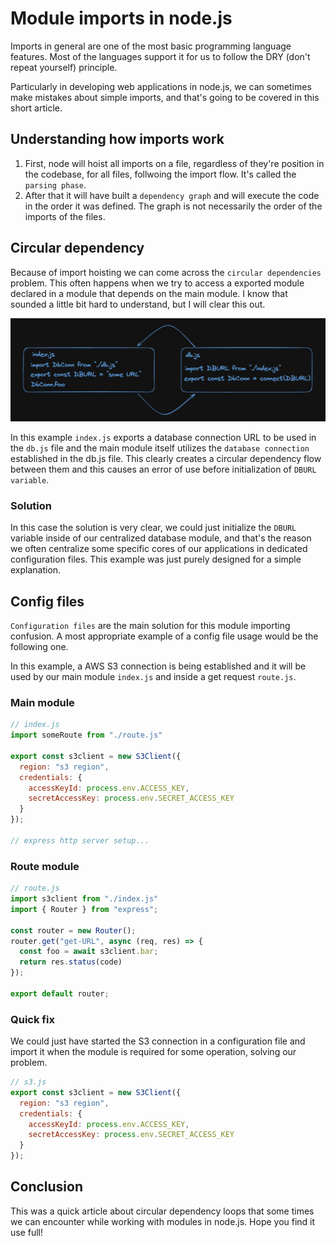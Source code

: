 # Module imports in node.js

Imports in general are one of the most basic programming language features. Most of the languages support it for us to follow the DRY (don't repeat yourself) principle.

Particularly in developing web applications in node.js, we can sometimes make mistakes about simple imports, and that's going to be covered in this short article.

## Understanding how imports work

1. First, node will hoist all imports on a file, regardless of they're position in
   the codebase, for all files, follwoing the import flow. It's called the `parsing phase`.
2. After that it will have built a `dependency graph` and will execute the code
   in the order it was defined. The graph is not necessarily the order of the imports of the
   files.

## Circular dependency

Because of import hoisting we can come across the `circular dependencies`
problem. This often happens when we try to access a exported module declared in a module
that depends on the main module. I know that sounded a little bit hard to
understand, but I will clear this out.

![drawing of circular dependency](imgs/circular.png)

In this example `index.js` exports a database connection URL to be used in the
`db.js` file and the main module itself utilizes the `database connection`
established in the db.js file. This clearly creates a circular dependency flow between
them and this causes an error of use before initialization of `DBURL variable`.

### Solution

In this case the solution is very clear, we could just initialize the `DBURL`
variable inside of our centralized database module, and that's the reason we
often centralize some specific cores of our applications in dedicated
configuration files. This example was just purely designed for a simple explanation.

## Config files

`Configuration files` are the main solution for this module importing confusion.
A most appropriate example of a config file usage would be the following one.

In this example, a AWS S3 connection is being established and it will be used by
our main module `index.js` and inside a get request `route.js`.

### Main module

```JavaScript
// index.js
import someRoute from "./route.js"

export const s3client = new S3Client({
  region: "s3 region",
  credentials: {
    accessKeyId: process.env.ACCESS_KEY,
    secretAccessKey: process.env.SECRET_ACCESS_KEY
  }
});

// express http server setup...
```

### Route module

```JavaScript
// route.js
import s3client from "./index.js"
import { Router } from "express";

const router = new Router();
router.get("get-URL", async (req, res) => {
  const foo = await s3client.bar;
  return res.status(code)
});

export default router;
```

### Quick fix

We could just have started the S3 connection in a configuration file and import it
when the module is required for some operation, solving our problem.

```JavaScript
// s3.js
export const s3client = new S3Client({
  region: "s3 region",
  credentials: {
    accessKeyId: process.env.ACCESS_KEY,
    secretAccessKey: process.env.SECRET_ACCESS_KEY
  }
});
```

## Conclusion

This was a quick article about circular dependency loops that some times we can
encounter while working with modules in node.js. Hope you find it use full!
